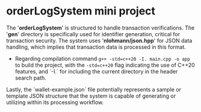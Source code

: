 #  orderLogSystem mini project
The '**orderLogSystem**' is structured to handle transaction verifications. The '**gen**' directory is specifically used for identifier generation, critical for 
transaction security. The system uses '**nlohmann/json.hpp**' for JSON data handling, which implies that transaction data is processed in this format.

-   Regarding compilation command `g++ -std=c++20 -I. main.cpp -o app` to build the project, with the `-std=c++20` flag indicating the use of C++20 features, and
´-I.´ for including the current directory in the header search path.

Lastly, the ´wallet-example.json´ file potentially represents a sample or template JSON structure that the system is capable of generating or utilizing within its 
processing workflow.